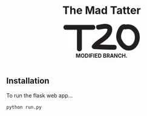 <h1 align="center">The Mad Tatter</h1>

<div align="center">
<img src="app/static/t20.svg" width="40%" />
</div>

<div align="center">
  <strong>MODIFIED BRANCH.</strong>
</div>


<br />

## Installation
To run the flask web app...
```
python run.py
```
